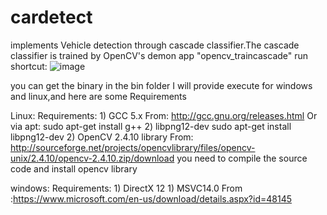 # cardetect

implements Vehicle detection through cascade classifier.The cascade classifier is trained by OpenCV's demon app "opencv_traincascade"
run shortcut:
![image](https://github.com/ButBueatiful/dotvim/raw/master/screenshots/vim-screenshot.jpg)

you can get the binary in the bin folder
I will provide execute for windows and linux,and here are some Requirements

Linux:
	Requirements:
		1) GCC 5.x
		   From: http://gcc.gnu.org/releases.html
		   Or via apt:
		   sudo apt-get install g++
		2) libpng12-dev 
		   sudo apt-get install libpng12-dev
		2) OpenCV 2.4.10 library
		   From: http://sourceforge.net/projects/opencvlibrary/files/opencv-unix/2.4.10/opencv-2.4.10.zip/download
	you need to compile the source code and install opencv library

windows:
	Requirements:
		1) DirectX 12
		1) MSVC14.0
		   From :https://www.microsoft.com/en-us/download/details.aspx?id=48145
